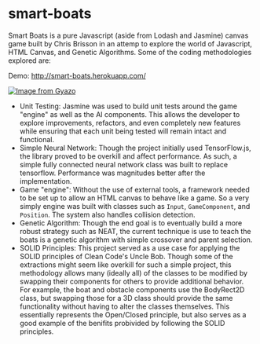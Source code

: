 # smart-boats
Smart Boats is a pure Javascript (aside from Lodash and Jasmine) canvas game built by Chris Brisson in an attemp to explore the world of Javascript, HTML Canvas, and Genetic Algorithms. Some of the coding methodologies explored are:

Demo: http://smart-boats.herokuapp.com/

[![Image from Gyazo](https://i.gyazo.com/b3f97965b13c29f2833a525a237d5b94.gif)](https://gyazo.com/b3f97965b13c29f2833a525a237d5b94)
* Unit Testing: Jasmine was used to build unit tests around the game "engine" as well as the AI components. This allows the developer to explore improvements, refactors, and even completely new features while ensuring that each unit being tested will remain intact and functional.
* Simple Neural Network: Though the project initially used TensorFlow.js, the library proved to be overkill and affect performance. As such, a simple fully connected neural network class was built to replace tensorflow. Performance was magnitudes better after the implementation.
* Game "engine": Without the use of external tools, a framework needed to be set up to allow an HTML canvas to behave like a game. So a very simply engine was built with classes such as `Input`, `GameComponent`, and `Position`. The system also handles collision detection.
* Genetic Algorithm: Though the end goal is to eventually build a more robust strategy such as NEAT, the current technique is use to teach the boats is a genetic algorithm with simple crossover and parent selection.
* SOLID Principles: This project served as a use case for applying the SOLID principles of Clean Code's Uncle Bob. Though some of the extractions might seem like overkill for such a simple project, this methodology allows many (ideally all) of the classes to be modified by swapping their components for others to provide additional behavior. For example, the boat and obstacle components use the BodyRect2D class, but swapping those for a 3D class should provide the same functionality without having to alter the classes themselves. This essentially represents the Open/Closed principle, but also serves as a good example of the benifits probivided by following the SOLID principles.

